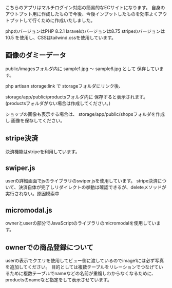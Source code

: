 こちらのアプリはマルチログイン対応の簡易的なECサイトになります。
自身のアウトプット用に作成したもので今後、今後インプットしたものを効率よくアウトプットして行くために作成いたしました。

phpのバージョンはPHP 8.2.1
laravelのバージョンは8.75
stripeのバージョンは10.5
を使用し、CSSはtailwind.cssを使用しています。


<h2>画像のダミーデータ</h2>
public/imagesフォルダ内に
sample1.jpg 〜 sample6.jpg として
保存しています。

php artisan storage:link で
storageフォルダにリンク後、

storage/app/public/productsフォルダ内に
保存すると表示されます。
(productsフォルダがない場合は作成してください。)

ショップの画像も表示する場合は、
storage/app/public/shopsフォルダを作成し
画像を保存してください。

<h2>stripe決済</h2>
決済機能はstripeを利用しています。

<h2>swiper.js</h2>
userの詳細画面でjsのライブラリのswiper.jsを使用しています。
stripe決済について、決済自体が完了しリダイレクトの挙動は確認できるが、deleteメソッドが実行されない。原因模索中

<h2>micromodal.js</h2>
ownerとuserの部分でJavaScriptのライブラリのmicromodalを使用しています。

<h2>ownerでの商品登録について</h2>
userの表示でクエリを使用してビュー側に渡しているのでimage1には必ず写真を追加してください。
目的としては複数テーブルをリレーションでつなげているために複数テーブルでnameなどの名前が重複しわからなくなるために、productsのnameなど指定をして表示させています。
